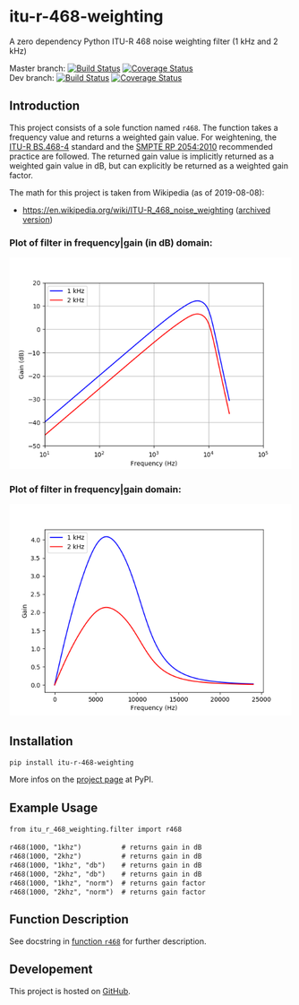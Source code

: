 # itu-r-468-weighting

A zero dependency Python ITU-R 468 noise weighting filter (1 kHz and 2 kHz)

Master branch: [![Build Status](https://travis-ci.com/cinelexi/itu-r-468-weighting.svg?branch=master)](https://travis-ci.com/cinelexi/itu-r-468-weighting?branch=master) [![Coverage Status](https://coveralls.io/repos/github/cinelexi/itu-r-468-weighting/badge.svg?branch=master)](https://coveralls.io/github/cinelexi/itu-r-468-weighting?branch=master) \
Dev branch: [![Build Status](https://travis-ci.com/cinelexi/itu-r-468-weighting.svg?branch=dev)](https://travis-ci.com/cinelexi/itu-r-468-weighting?branch=dev) [![Coverage Status](https://coveralls.io/repos/github/cinelexi/itu-r-468-weighting/badge.svg?branch=dev)](https://coveralls.io/github/cinelexi/itu-r-468-weighting?branch=dev)

## Introduction

This project consists of a sole function named `r468`. The function takes a frequency value and returns a weighted gain value. For weightening, the [ITU-R BS.468-4](https://www.itu.int/rec/R-REC-BS.468-4-198607-I/en) standard and the [SMPTE RP 2054:2010](https://ieeexplore.ieee.org/document/7290513) recommended practice are followed. The returned gain value is implicitly returned as a weighted gain value in dB, but can explicitly be returned as a weighted gain factor.

The math for this project is taken from Wikipedia (as of 2019-08-08):

- https://en.wikipedia.org/wiki/ITU-R_468_noise_weighting ([archived version](https://web.archive.org/web/20190808084536/https:/en.wikipedia.org/wiki/ITU-R_468_noise_weighting))

### Plot of filter in frequency|gain (in dB) domain:

![](images/filter_gain_db.png)

### Plot of filter in frequency|gain domain:

![](images/filter_gain.png)

## Installation

```
pip install itu-r-468-weighting
```

More infos on the [project page](https://pypi.org/project/itu-r-468-weighting/) at PyPI.

## Example Usage

```
from itu_r_468_weighting.filter import r468

r468(1000, "1khz")          # returns gain in dB
r468(1000, "2khz")          # returns gain in dB
r468(1000, "1khz", "db")    # returns gain in dB
r468(1000, "2khz", "db")    # returns gain in dB
r468(1000, "1khz", "norm")  # returns gain factor
r468(1000, "2khz", "norm")  # returns gain factor
```

## Function Description

See docstring in [function `r468`](https://github.com/cinelexi/itu-r-468-weighting/blob/master/itu_r_468_weighting/filter.py) for further description.

## Developement

This project is hosted on [GitHub](https://github.com/cinelexi/itu-r-468-weighting).
